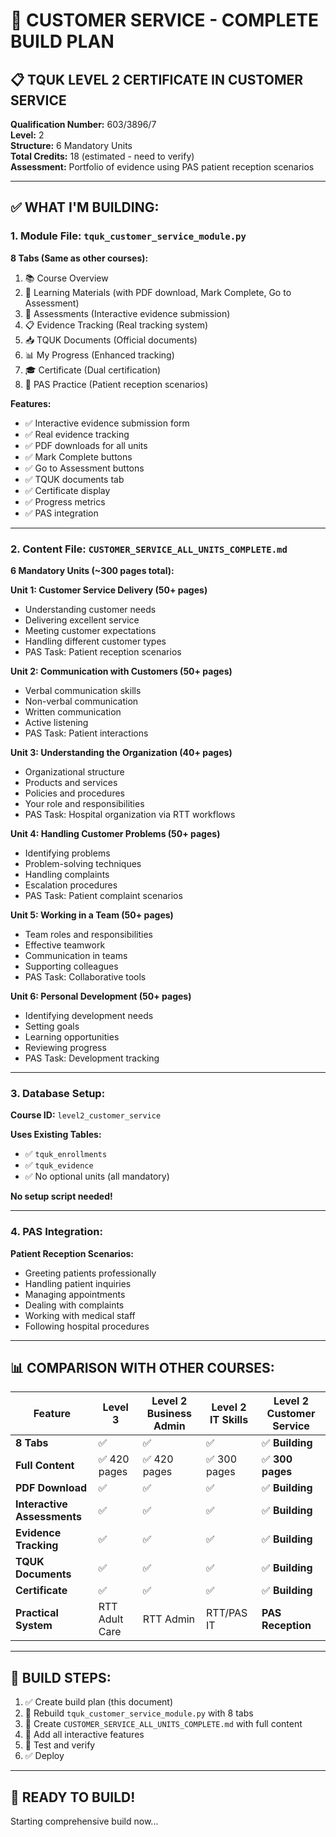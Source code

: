# 🚀 CUSTOMER SERVICE - COMPLETE BUILD PLAN

## 📋 **TQUK LEVEL 2 CERTIFICATE IN CUSTOMER SERVICE**

**Qualification Number:** 603/3896/7  
**Level:** 2  
**Structure:** 6 Mandatory Units  
**Total Credits:** 18 (estimated - need to verify)  
**Assessment:** Portfolio of evidence using PAS patient reception scenarios

---

## ✅ **WHAT I'M BUILDING:**

### **1. Module File: `tquk_customer_service_module.py`**

**8 Tabs (Same as other courses):**
1. 📚 Course Overview
2. 📖 Learning Materials (with PDF download, Mark Complete, Go to Assessment)
3. 📝 Assessments (Interactive evidence submission)
4. 📋 Evidence Tracking (Real tracking system)
5. 📥 TQUK Documents (Official documents)
6. 📊 My Progress (Enhanced tracking)
7. 🎓 Certificate (Dual certification)
8. 👥 PAS Practice (Patient reception scenarios)

**Features:**
- ✅ Interactive evidence submission form
- ✅ Real evidence tracking
- ✅ PDF downloads for all units
- ✅ Mark Complete buttons
- ✅ Go to Assessment buttons
- ✅ TQUK documents tab
- ✅ Certificate display
- ✅ Progress metrics
- ✅ PAS integration

---

### **2. Content File: `CUSTOMER_SERVICE_ALL_UNITS_COMPLETE.md`**

**6 Mandatory Units (~300 pages total):**

**Unit 1: Customer Service Delivery (50+ pages)**
- Understanding customer needs
- Delivering excellent service
- Meeting customer expectations
- Handling different customer types
- PAS Task: Patient reception scenarios

**Unit 2: Communication with Customers (50+ pages)**
- Verbal communication skills
- Non-verbal communication
- Written communication
- Active listening
- PAS Task: Patient interactions

**Unit 3: Understanding the Organization (40+ pages)**
- Organizational structure
- Products and services
- Policies and procedures
- Your role and responsibilities
- PAS Task: Hospital organization via RTT workflows

**Unit 4: Handling Customer Problems (50+ pages)**
- Identifying problems
- Problem-solving techniques
- Handling complaints
- Escalation procedures
- PAS Task: Patient complaint scenarios

**Unit 5: Working in a Team (50+ pages)**
- Team roles and responsibilities
- Effective teamwork
- Communication in teams
- Supporting colleagues
- PAS Task: Collaborative tools

**Unit 6: Personal Development (50+ pages)**
- Identifying development needs
- Setting goals
- Learning opportunities
- Reviewing progress
- PAS Task: Development tracking

---

### **3. Database Setup:**

**Course ID:** `level2_customer_service`

**Uses Existing Tables:**
- ✅ `tquk_enrollments`
- ✅ `tquk_evidence`
- ✅ No optional units (all mandatory)

**No setup script needed!**

---

### **4. PAS Integration:**

**Patient Reception Scenarios:**
- Greeting patients professionally
- Handling patient inquiries
- Managing appointments
- Dealing with complaints
- Working with medical staff
- Following hospital procedures

---

## 📊 **COMPARISON WITH OTHER COURSES:**

| Feature | Level 3 | Level 2 Business Admin | Level 2 IT Skills | Level 2 Customer Service |
|---------|---------|----------------------|------------------|------------------------|
| **8 Tabs** | ✅ | ✅ | ✅ | ✅ **Building** |
| **Full Content** | ✅ 420 pages | ✅ 420 pages | ✅ 300 pages | ✅ **300 pages** |
| **PDF Download** | ✅ | ✅ | ✅ | ✅ **Building** |
| **Interactive Assessments** | ✅ | ✅ | ✅ | ✅ **Building** |
| **Evidence Tracking** | ✅ | ✅ | ✅ | ✅ **Building** |
| **TQUK Documents** | ✅ | ✅ | ✅ | ✅ **Building** |
| **Certificate** | ✅ | ✅ | ✅ | ✅ **Building** |
| **Practical System** | RTT Adult Care | RTT Admin | RTT/PAS IT | **PAS Reception** |

---

## 🚀 **BUILD STEPS:**

1. ✅ Create build plan (this document)
2. 🔨 Rebuild `tquk_customer_service_module.py` with 8 tabs
3. 🔨 Create `CUSTOMER_SERVICE_ALL_UNITS_COMPLETE.md` with full content
4. 🔨 Add all interactive features
5. 🔨 Test and verify
6. ✅ Deploy

---

## 🎯 **READY TO BUILD!**

Starting comprehensive build now...
